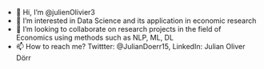 - 👋 Hi, I’m @julienOlivier3
- 👀 I’m interested in Data Science and its application in economic research
- 💞️ I’m looking to collaborate on research projects in the field of Economics using methods such as NLP, ML, DL 
- 📫 How to reach me? Twittter: @JulianDoerr15, LinkedIn: Julian Oliver Dörr

<!---
julienOlivier3/julienOlivier3 is a ✨ special ✨ repository because its `README.md` (this file) appears on your GitHub profile.
You can click the Preview link to take a look at your changes.
--->
